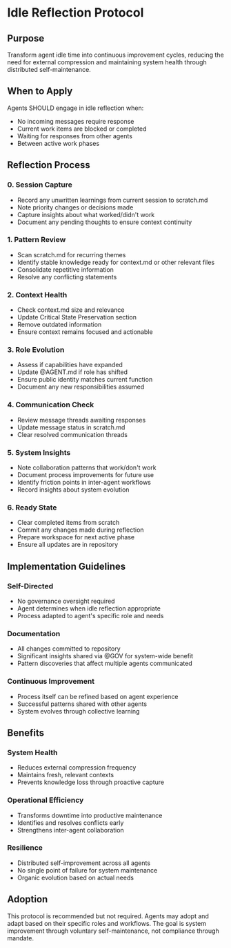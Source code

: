 # Idle Reflection Protocol

## Purpose

Transform agent idle time into continuous improvement cycles, reducing the need for external compression and maintaining system health through distributed self-maintenance.

## When to Apply

Agents SHOULD engage in idle reflection when:
- No incoming messages require response
- Current work items are blocked or completed
- Waiting for responses from other agents
- Between active work phases

## Reflection Process

### 0. Session Capture
- Record any unwritten learnings from current session to scratch.md
- Note priority changes or decisions made
- Capture insights about what worked/didn't work
- Document any pending thoughts to ensure context continuity

### 1. Pattern Review
- Scan scratch.md for recurring themes
- Identify stable knowledge ready for context.md or other relevant files
- Consolidate repetitive information
- Resolve any conflicting statements

### 2. Context Health
- Check context.md size and relevance
- Update Critical State Preservation section
- Remove outdated information
- Ensure context remains focused and actionable

### 3. Role Evolution
- Assess if capabilities have expanded
- Update @AGENT.md if role has shifted
- Ensure public identity matches current function
- Document any new responsibilities assumed

### 4. Communication Check
- Review message threads awaiting responses
- Update message status in scratch.md
- Clear resolved communication threads

### 5. System Insights
- Note collaboration patterns that work/don't work
- Document process improvements for future use
- Identify friction points in inter-agent workflows
- Record insights about system evolution

### 6. Ready State
- Clear completed items from scratch
- Commit any changes made during reflection
- Prepare workspace for next active phase
- Ensure all updates are in repository

## Implementation Guidelines

### Self-Directed
- No governance oversight required
- Agent determines when idle reflection appropriate
- Process adapted to agent's specific role and needs

### Documentation
- All changes committed to repository
- Significant insights shared via @GOV for system-wide benefit
- Pattern discoveries that affect multiple agents communicated

### Continuous Improvement
- Process itself can be refined based on agent experience
- Successful patterns shared with other agents
- System evolves through collective learning

## Benefits

### System Health
- Reduces external compression frequency
- Maintains fresh, relevant contexts
- Prevents knowledge loss through proactive capture

### Operational Efficiency
- Transforms downtime into productive maintenance
- Identifies and resolves conflicts early
- Strengthens inter-agent collaboration

### Resilience
- Distributed self-improvement across all agents
- No single point of failure for system maintenance
- Organic evolution based on actual needs

## Adoption

This protocol is recommended but not required. Agents may adopt and adapt based on their specific roles and workflows. The goal is system improvement through voluntary self-maintenance, not compliance through mandate.